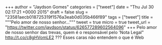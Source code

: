 
+++
author = "Jaydson Gomes"
categories = ["tweet"]
date = "Thu Jul 30 02:17:21 +0000 2015"
draft = false
slug = "23581aecb018725319f1576a3eab0d035b466f89"
tags = ["tweet"]
title = """Pelo amor de nosso senhor..."""
tweet = true
micro = true
tweet_url = "https://twitter.com/jaydson/status/626577289602564096"
+++
Pelo amor de nosso senhor das trevas, quem é o responsável pelo 'Nota Legal" http://t.co/c8gHVomLE2 ??? Esses caras não entendem o que é Web
